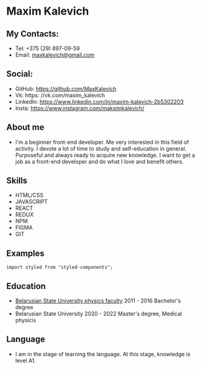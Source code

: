 Maxim Kalevich
=========================

## My Contacts:
- Tel: +375 (29) 897-09-59
- Email: maxkalevich@gmail.com

Social:
-------------------------
- GitHub: https://github.com/MaxKalevich
- Vk: https: //vk.com/maxim_kalevich
- LinkedIn: https://www.linkedin.com/in/maxim-kalevich-2b5302203
- Insta: https://www.instagram.com/maksimkalevich/

About me
-------------------------
- I'm a beginner front-end developer.
  Me very interested in this field of activity. I devote a lot of time to study and self-education in general. Purposeful and always ready to acquire new knowledge. I want to get a job as a front-end developer and do what I love and benefit others.

Skills
-------------------------
- HTML/CSS
- JAVASCRIPT
- REACT
- REDUX
- NPM
- FIGMA
- GIT

Examples
-------------------------
``` 
import styled from "styled-components";
```

Education
-------------------------
- [Belarusian State University physics faculty][1] 2011 - 2016 Bachelor's degree
- Belarusian State University 2020 - 2022 Master's degree, Medical physicis

Language
-------------------------
- I am in the stage of learning the language. At this stage, knowledge is level A1.

[1]: https://bsu.by/en/structure/faculties/fizicheskiy-fakultet-d/